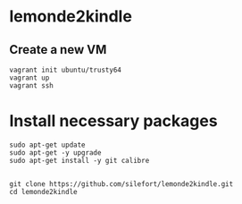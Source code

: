 # lemonde2kindle

## Create a new VM

    vagrant init ubuntu/trusty64
    vagrant up
    vagrant ssh

# Install necessary packages

    sudo apt-get update
    sudo apt-get -y upgrade
    sudo apt-get install -y git calibre


    git clone https://github.com/silefort/lemonde2kindle.git
    cd lemonde2kindle

     

    
